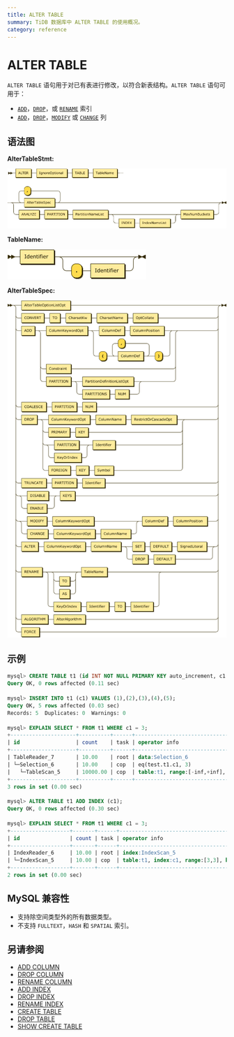 ```yaml
---
title: ALTER TABLE
summary: TiDB 数据库中 ALTER TABLE 的使用概况。
category: reference
---
```


# ALTER TABLE

`ALTER TABLE` 语句用于对已有表进行修改，以符合新表结构。`ALTER TABLE` 语句可用于：

* [`ADD`](/reference/sql/statements/add-index.md)，[`DROP`](/reference/sql/statements/drop-index.md)，或 [`RENAME`](/reference/sql/statements/rename-index.md) 索引
* [`ADD`](/reference/sql/statements/add-column.md)，[`DROP`](/reference/sql/statements/drop-column.md)，[`MODIFY`](/reference/sql/statements/modify-column.md) 或 [`CHANGE`](/reference/sql/statements/change-column.md) 列

## 语法图

**AlterTableStmt:**

![AlterTableStmt](/media/sqlgram/AlterTableStmt.png)

**TableName:**

![TableName](/media/sqlgram/TableName.png)

**AlterTableSpec:**

![AlterTableSpec](/media/sqlgram/AlterTableSpec.png)

## 示例

```sql
mysql> CREATE TABLE t1 (id INT NOT NULL PRIMARY KEY auto_increment, c1 INT NOT NULL);
Query OK, 0 rows affected (0.11 sec)

mysql> INSERT INTO t1 (c1) VALUES (1),(2),(3),(4),(5);
Query OK, 5 rows affected (0.03 sec)
Records: 5  Duplicates: 0  Warnings: 0

mysql> EXPLAIN SELECT * FROM t1 WHERE c1 = 3;
+---------------------+----------+------+-------------------------------------------------------------+
| id                  | count    | task | operator info                                               |
+---------------------+----------+------+-------------------------------------------------------------+
| TableReader_7       | 10.00    | root | data:Selection_6                                            |
| └─Selection_6       | 10.00    | cop  | eq(test.t1.c1, 3)                                           |
|   └─TableScan_5     | 10000.00 | cop  | table:t1, range:[-inf,+inf], keep order:false, stats:pseudo |
+---------------------+----------+------+-------------------------------------------------------------+
3 rows in set (0.00 sec)

mysql> ALTER TABLE t1 ADD INDEX (c1);
Query OK, 0 rows affected (0.30 sec)

mysql> EXPLAIN SELECT * FROM t1 WHERE c1 = 3;
+-------------------+-------+------+-----------------------------------------------------------------+
| id                | count | task | operator info                                                   |
+-------------------+-------+------+-----------------------------------------------------------------+
| IndexReader_6     | 10.00 | root | index:IndexScan_5                                               |
| └─IndexScan_5     | 10.00 | cop  | table:t1, index:c1, range:[3,3], keep order:false, stats:pseudo |
+-------------------+-------+------+-----------------------------------------------------------------+
2 rows in set (0.00 sec)
```

## MySQL 兼容性

* 支持除空间类型外的所有数据类型。
* 不支持 `FULLTEXT`，`HASH` 和 `SPATIAL` 索引。

## 另请参阅

* [ADD COLUMN](/reference/sql/statements/add-column.md)
* [DROP COLUMN](/reference/sql/statements/drop-column.md)
* [RENAME COLUMN](/reference/sql/statements/rename-column.md)
* [ADD INDEX](/reference/sql/statements/add-index.md)
* [DROP INDEX](/reference/sql/statements/drop-index.md)
* [RENAME INDEX](/reference/sql/statements/rename-index.md)
* [CREATE TABLE](/reference/sql/statements/create-table.md)
* [DROP TABLE](/reference/sql/statements/drop-table.md)
* [SHOW CREATE TABLE](/reference/sql/statements/show-create-table.md)